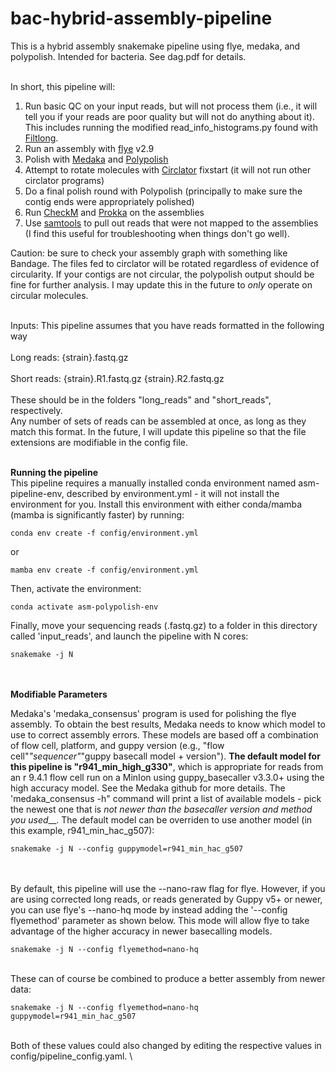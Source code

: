 # bac-hybrid-assembly-pipeline
This is a hybrid assembly snakemake pipeline using flye, medaka, and polypolish.  Intended for bacteria.  See dag.pdf for details.



\
In short, this pipeline will:

1) Run basic QC on your input reads, but will not process them (i.e., it will tell you if your reads are poor quality but will not do anything about it).  This includes running the modified read_info_histograms.py found with [Filtlong](https://github.com/rrwick/Filtlong).
2) Run an assembly with [flye](https://github.com/fenderglass/Flye) v2.9
3) Polish with [Medaka](https://github.com/nanoporetech/medaka) and [Polypolish](https://github.com/rrwick/Polypolish)
4) Attempt to rotate molecules with [Circlator](https://github.com/sanger-pathogens/circlator) fixstart (it will not run other circlator programs)
5) Do a final polish round with Polypolish (principally to make sure the contig ends were appropriately polished)
6) Run [CheckM](https://github.com/Ecogenomics/CheckM) and [Prokka](https://github.com/tseemann/prokka) on the assemblies
7) Use [samtools](https://github.com/samtools/samtools) to pull out reads that were not mapped to the assemblies (I find this useful for troubleshooting when things don't go well).

Caution: be sure to check your assembly graph with something like Bandage.  The files fed to circlator will be rotated regardless of evidence of circularity.  If your contigs are not circular, the polypolish output should be fine for further analysis.  I may update this in the future to _only_ operate on circular molecules.




\
Inputs:  This pipeline assumes that you have reads formatted in the following way \
\
Long reads: {strain}.fastq.gz \
\
Short reads: {strain}.R1.fastq.gz {strain}.R2.fastq.gz  \
  \
These should be in the folders "long_reads" and "short_reads", respectively.  \
Any number of sets of reads can be assembled at once, as long as they match this format.  In the future, I will update this pipeline so that the file extensions are modifiable in the config file.



  \
**Running the pipeline**
  \
This pipeline requires a manually installed conda environment named asm-pipeline-env, described by environment.yml - it will not install the environment for you.  Install this environment with either conda/mamba (mamba is significantly faster) by running:


```
conda env create -f config/environment.yml
```
or
``` 
mamba env create -f config/environment.yml
```

Then, activate the environment:

```
conda activate asm-polypolish-env
```

Finally, move your sequencing reads (.fastq.gz) to a folder in this directory called 'input_reads', and launch the pipeline with N cores:

```
snakemake -j N
```


 \
 \
 **Modifiable Parameters**  
 
  
 
Medaka's 'medaka_consensus' program is used for polishing the flye assembly.  To obtain the best results, Medaka needs to know which model to use to correct assembly errors.  These models are based off a combination of flow cell, platform, and guppy version (e.g., "flow cell"_"sequencer"_"guppy basecall model + version"). **The default model for this pipeline is "r941_min_high_g330"**, which is appropriate for reads from an r 9.4.1 flow cell run on a MinIon using guppy_basecaller v3.3.0+ using the high accuracy model.  See the Medaka github for more details.  The 'medaka_consensus -h" command will print a list of available models - pick the newest one that is _not newer than the basecaller version and method you used___.  The default model can be overriden to use another model (in this example, r941_min_hac_g507):


```
snakemake -j N --config guppymodel=r941_min_hac_g507
```
  \
  \
By default, this pipeline will use the --nano-raw flag for flye.  However, if you are using corrected long reads, or reads generated by Guppy v5+ or newer, you can use flye's --nano-hq mode by instead adding the '--config flyemethod' parameter as shown below.  This mode will allow flye to take advantage of the higher accuracy in newer basecalling models. 
  
  
```
snakemake -j N --config flyemethod=nano-hq
```
  \
These can of course be combined to produce a better assembly from newer data:
```
snakemake -j N --config flyemethod=nano-hq guppymodel=r941_min_hac_g507
```
  \
Both of these values could also changed by editing the respective values in config/pipeline_config.yaml.
  \
